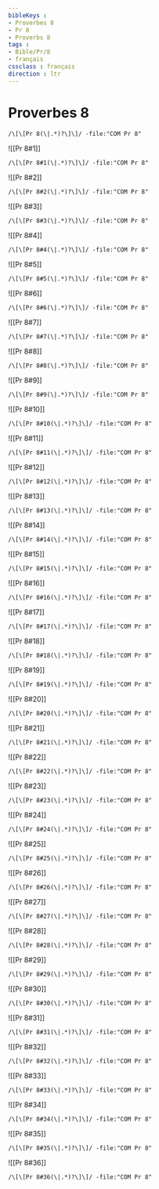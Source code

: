 ```yaml
---
bibleKeys : 
- Proverbes 8
- Pr 8
- Proverbs 8
tags : 
- Bible/Pr/8
- français
cssclass : français
direction : ltr
---
```


# Proverbes 8

```query
/\[\[Pr 8(\|.*)?\]\]/ -file:"COM Pr 8"
```



![[Pr 8#1]]

```query
/\[\[Pr 8#1(\|.*)?\]\]/ -file:"COM Pr 8"
```

![[Pr 8#2]]

```query
/\[\[Pr 8#2(\|.*)?\]\]/ -file:"COM Pr 8"
```

![[Pr 8#3]]

```query
/\[\[Pr 8#3(\|.*)?\]\]/ -file:"COM Pr 8"
```

![[Pr 8#4]]

```query
/\[\[Pr 8#4(\|.*)?\]\]/ -file:"COM Pr 8"
```

![[Pr 8#5]]

```query
/\[\[Pr 8#5(\|.*)?\]\]/ -file:"COM Pr 8"
```

![[Pr 8#6]]

```query
/\[\[Pr 8#6(\|.*)?\]\]/ -file:"COM Pr 8"
```

![[Pr 8#7]]

```query
/\[\[Pr 8#7(\|.*)?\]\]/ -file:"COM Pr 8"
```

![[Pr 8#8]]

```query
/\[\[Pr 8#8(\|.*)?\]\]/ -file:"COM Pr 8"
```

![[Pr 8#9]]

```query
/\[\[Pr 8#9(\|.*)?\]\]/ -file:"COM Pr 8"
```

![[Pr 8#10]]

```query
/\[\[Pr 8#10(\|.*)?\]\]/ -file:"COM Pr 8"
```

![[Pr 8#11]]

```query
/\[\[Pr 8#11(\|.*)?\]\]/ -file:"COM Pr 8"
```

![[Pr 8#12]]

```query
/\[\[Pr 8#12(\|.*)?\]\]/ -file:"COM Pr 8"
```

![[Pr 8#13]]

```query
/\[\[Pr 8#13(\|.*)?\]\]/ -file:"COM Pr 8"
```

![[Pr 8#14]]

```query
/\[\[Pr 8#14(\|.*)?\]\]/ -file:"COM Pr 8"
```

![[Pr 8#15]]

```query
/\[\[Pr 8#15(\|.*)?\]\]/ -file:"COM Pr 8"
```

![[Pr 8#16]]

```query
/\[\[Pr 8#16(\|.*)?\]\]/ -file:"COM Pr 8"
```

![[Pr 8#17]]

```query
/\[\[Pr 8#17(\|.*)?\]\]/ -file:"COM Pr 8"
```

![[Pr 8#18]]

```query
/\[\[Pr 8#18(\|.*)?\]\]/ -file:"COM Pr 8"
```

![[Pr 8#19]]

```query
/\[\[Pr 8#19(\|.*)?\]\]/ -file:"COM Pr 8"
```

![[Pr 8#20]]

```query
/\[\[Pr 8#20(\|.*)?\]\]/ -file:"COM Pr 8"
```

![[Pr 8#21]]

```query
/\[\[Pr 8#21(\|.*)?\]\]/ -file:"COM Pr 8"
```

![[Pr 8#22]]

```query
/\[\[Pr 8#22(\|.*)?\]\]/ -file:"COM Pr 8"
```

![[Pr 8#23]]

```query
/\[\[Pr 8#23(\|.*)?\]\]/ -file:"COM Pr 8"
```

![[Pr 8#24]]

```query
/\[\[Pr 8#24(\|.*)?\]\]/ -file:"COM Pr 8"
```

![[Pr 8#25]]

```query
/\[\[Pr 8#25(\|.*)?\]\]/ -file:"COM Pr 8"
```

![[Pr 8#26]]

```query
/\[\[Pr 8#26(\|.*)?\]\]/ -file:"COM Pr 8"
```

![[Pr 8#27]]

```query
/\[\[Pr 8#27(\|.*)?\]\]/ -file:"COM Pr 8"
```

![[Pr 8#28]]

```query
/\[\[Pr 8#28(\|.*)?\]\]/ -file:"COM Pr 8"
```

![[Pr 8#29]]

```query
/\[\[Pr 8#29(\|.*)?\]\]/ -file:"COM Pr 8"
```

![[Pr 8#30]]

```query
/\[\[Pr 8#30(\|.*)?\]\]/ -file:"COM Pr 8"
```

![[Pr 8#31]]

```query
/\[\[Pr 8#31(\|.*)?\]\]/ -file:"COM Pr 8"
```

![[Pr 8#32]]

```query
/\[\[Pr 8#32(\|.*)?\]\]/ -file:"COM Pr 8"
```

![[Pr 8#33]]

```query
/\[\[Pr 8#33(\|.*)?\]\]/ -file:"COM Pr 8"
```

![[Pr 8#34]]

```query
/\[\[Pr 8#34(\|.*)?\]\]/ -file:"COM Pr 8"
```

![[Pr 8#35]]

```query
/\[\[Pr 8#35(\|.*)?\]\]/ -file:"COM Pr 8"
```

![[Pr 8#36]]

```query
/\[\[Pr 8#36(\|.*)?\]\]/ -file:"COM Pr 8"
```

